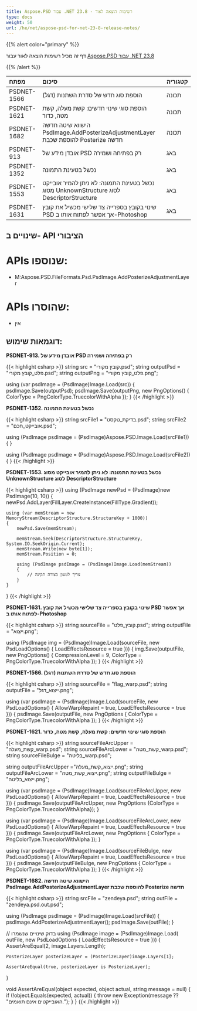 ```yaml
---
title: Aspose.PSD עבור .NET 23.8 - רשימות הוצאה לאור
type: docs
weight: 50
url: /he/net/aspose-psd-for-net-23-8-release-notes/
---
```


{{% alert color="primary" %}}

דף זה מכיל רשימות הוצאה לאור עבור [Aspose.PSD עבור .NET 23.8](https://www.nuget.org/packages/Aspose.PSD/)

{{% /alert %}}

| **מפתח** | **סיכום** | **קטגוריה** |
|:------------|:-------------------------------------------------------------------------------------------------------------|:--------|
| PSDNET-1566 | הוספת סוג חדש של סדרת השתנות (דגל) | תכונה |
| PSDNET-1621 | הוספת סוגי שינוי חדשים: קשת מעלה, קשת מטה, כדור | תכונה |
| PSDNET-1682 | הישווא שיטה חדשה PsdImage.AddPosterizeAdjustmentLayer להוספת שכבת Posterize חדשה | תכונה |
| PSDNET-913  | אובדן מידע של PSD רק בפתיחה ושמירה | באג     |
| PSDNET-1352 | נכשל בטעינת התמונה | באג     |
| PSDNET-1553 | נכשל בטעינת התמונה: לא ניתן להמיר אובייקט מסוג UnknownStructure לסוג DescriptorStructure | באג     |
| PSDNET-1631 | שינוי בקובץ בספרייה צד שלישי מכשיל את קובץ PSD אך אפשר לפתוח אותו ב-Photoshop | באג     |


## **שינויים ב- API הציבורי**
# **APIs שנוספו:**
- M:Aspose.PSD.FileFormats.Psd.PsdImage.AddPosterizeAdjustmentLayer


# **APIs שהוסרו:**
- אין


## **דוגמאות שימוש:**

**PSDNET-913. אובדן מידע של PSD רק בפתיחה ושמירה**

{{< highlight csharp >}}
string src = "קובץ מקורי.psd";
string outputPsd = "פלט_קובץ מקורי.psd";
string outputPng = "פלט_קובץ מקורי.png";

using (var psdImage = (PsdImage)Image.Load(src))
{
    psdImage.Save(outputPsd);
    psdImage.Save(outputPng, new PngOptions() { ColorType = PngColorType.TruecolorWithAlpha });
}
{{< /highlight >}}


**PSDNET-1352. נכשל בטעינת התמונה**

{{< highlight csharp >}}
string srcFile1 = "בדיקת_טקסט.psd";
string srcFile2 = "אובייקט_חכם.psd";

using (PsdImage psdImage = (PsdImage)Aspose.PSD.Image.Load(srcFile1))
{
}

using (PsdImage psdImage = (PsdImage)Aspose.PSD.Image.Load(srcFile2))
{
}
{{< /highlight >}}


**PSDNET-1553. נכשל בטעינת התמונה: לא ניתן להמיר אובייקט מסוג UnknownStructure לסוג DescriptorStructure**

{{< highlight csharp >}}
using (PsdImage newPsd = (PsdImage)new PsdImage(10, 10))
{
    newPsd.AddLayer(FillLayer.CreateInstance(FillType.Gradient));

    using (var memStream = new MemoryStream(DescriptorStructure.StructureKey + 1000))
    {
        newPsd.Save(memStream);

        memStream.Seek(DescriptorStructure.StructureKey, System.IO.SeekOrigin.Current);
        memStream.Write(new byte[1]);
        memStream.Position = 0;

        using (PsdImage psdImage = (PsdImage)Image.Load(memStream))
        {
            // צריך לטעון בצורה תקינה
        }
    }
}
{{< /highlight >}}


**PSDNET-1631. שינוי בקובץ בספרייה צד שלישי מכשיל את קובץ PSD אך אפשר לפתוח אותו ב-Photoshop**

{{< highlight csharp >}}
string sourceFile = "קובץ_פלט.psd";
string outputFile = "ייצוא.png";

using (PsdImage img = (PsdImage)Image.Load(sourceFile, new PsdLoadOptions() { LoadEffectsResource = true }))
{
    img.Save(outputFile, new PngOptions() { CompressionLevel = 9, ColorType = PngColorType.TruecolorWithAlpha });
}
{{< /highlight >}}


**PSDNET-1566. הוספת סוג חדש של סדרת השתנות (דגל)**

{{< highlight csharp >}}
string sourceFile = "flag_warp.psd";
string outputFile = "ייצוא_דגל.png";

using (var psdImage = (PsdImage)Image.Load(sourceFile, new PsdLoadOptions() { AllowWarpRepaint = true, LoadEffectsResource = true }))
{
    psdImage.Save(outputFile, new PngOptions
    {
        ColorType = PngColorType.TruecolorWithAlpha
    });
}
{{< /highlight >}}


**PSDNET-1621. הוספת סוגי שינוי חדשים: קשת מעלה, קשת מטה, כדור**

{{< highlight csharp >}}
string sourceFileArcUpper = "קשת_מעלה_warp.psd";
string sourceFileArcLower = "קשת_מטה_warp.psd";
string sourceFileBulge =  "בליטה_warp.psd";

string outputFileArcUpper ="ייצוא_קשת_מעלה.png";
string outputFileArcLower = "ייצוא_קשת_מטה.png";
string outputFileBulge = "ייצוא_בליטה.png";

using (var psdImage = (PsdImage)Image.Load(sourceFileArcUpper, new PsdLoadOptions() { AllowWarpRepaint = true, LoadEffectsResource = true }))
{
    psdImage.Save(outputFileArcUpper, new PngOptions {ColorType = PngColorType.TruecolorWithAlpha});
}

using (var psdImage = (PsdImage)Image.Load(sourceFileArcLower, new PsdLoadOptions() { AllowWarpRepaint = true, LoadEffectsResource = true }))
{
    psdImage.Save(outputFileArcLower, new PngOptions { ColorType = PngColorType.TruecolorWithAlpha });
}

using (var psdImage = (PsdImage)Image.Load(sourceFileBulge, new PsdLoadOptions() { AllowWarpRepaint = true, LoadEffectsResource = true }))
{
    psdImage.Save(outputFileBulge, new PngOptions { ColorType = PngColorType.TruecolorWithAlpha });
}
{{< /highlight >}}


**PSDNET-1682. הישווא שיטה חדשה PsdImage.AddPosterizeAdjustmentLayer להוספת שכבת Posterize חדשה**

{{< highlight csharp >}}
string srcFile = "zendeya.psd";
string outFile = "zendeya.psd.out.psd";

using (PsdImage psdImage = (PsdImage)Image.Load(srcFile))
{
    psdImage.AddPosterizeAdjustmentLayer();
    psdImage.Save(outFile);
}

// בדוק שינויים שנשמרו
using (PsdImage image = (PsdImage)Image.Load(
    outFile,
    new PsdLoadOptions { LoadEffectsResource = true }))
{
    AssertAreEqual(2, image.Layers.Length);

    PosterizeLayer posterizeLayer = (PosterizeLayer)image.Layers[1];

    AssertAreEqual(true, posterizeLayer is PosterizeLayer);
}

void AssertAreEqual(object expected, object actual, string message = null)
{
    if (!object.Equals(expected, actual))
    {
        throw new Exception(message ?? "האובייקטים אינם תואמים.");
    }
}
{{< /highlight >}}
